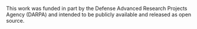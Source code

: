 This work was funded in part by the Defense Advanced Research Projects Agency (DARPA) and intended to be publicly available and released as open source.